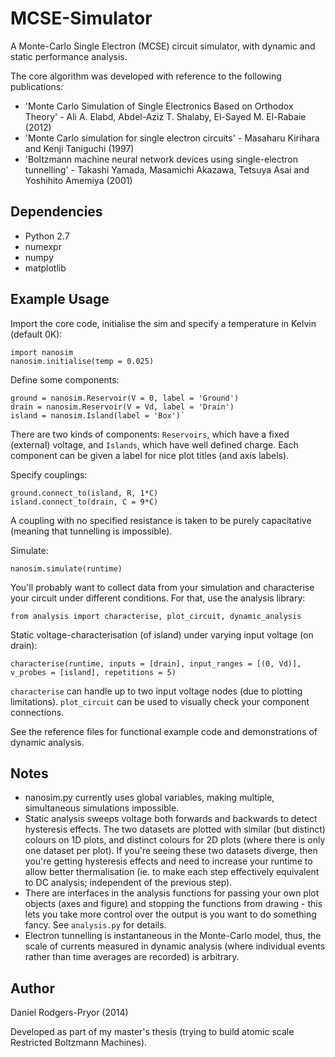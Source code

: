 MCSE-Simulator
==============

A Monte-Carlo Single Electron (MCSE) circuit simulator, with dynamic and static performance analysis.

The core algorithm was developed with reference to the following publications:
* 'Monte Carlo Simulation of Single Electronics Based on Orthodox Theory' - Ali A. Elabd, Abdel-Aziz T. Shalaby, El-Sayed M. El-Rabaie (2012)
* 'Monte Carlo simulation for single electron circuits' - Masaharu Kirihara and Kenji Taniguchi (1997)
* 'Boltzmann machine neural network devices using single-electron tunnelling' - Takashi Yamada, Masamichi Akazawa, Tetsuya Asai and Yoshihito Amemiya (2001)

Dependencies
------------
* Python 2.7
* numexpr
* numpy
* matplotlib



Example Usage
-------------

Import the core code, initialise the sim and specify a temperature in Kelvin (default 0K):

    import nanosim
    nanosim.initialise(temp = 0.025)
  
Define some components:

    ground = nanosim.Reservoir(V = 0, label = 'Ground')
    drain = nanosim.Reservoir(V = Vd, label = 'Drain')
    island = nanosim.Island(label = 'Box')`
  
There are two kinds of components: `Reservoirs`, which have a fixed (external) voltage, and `Islands`, which have well defined charge. Each component can be given a label for nice plot titles (and axis labels).
  
Specify couplings:

    ground.connect_to(island, R, 1*C)
    island.connect_to(drain, C = 9*C)
  
A coupling with no specified resistance is taken to be purely capacitative (meaning that tunnelling is impossible).
  
Simulate:

    nanosim.simulate(runtime)

You'll probably want to collect data from your simulation and characterise your circuit under different conditions. For that, use the analysis library:

    from analysis import characterise, plot_circuit, dynamic_analysis

Static voltage-characterisation (of island) under varying input voltage (on drain):

    characterise(runtime, inputs = [drain], input_ranges = [(0, Vd)], v_probes = [island], repetitions = 5)
  
`characterise` can handle up to two input voltage nodes (due to plotting limitations).
`plot_circuit` can be used to visually check your component connections.


See the reference files for functional example code and demonstrations of dynamic analysis.

Notes
-------------
* nanosim.py currently uses global variables, making multiple, simultaneous simulations impossible.
* Static analysis sweeps voltage both forwards and backwards to detect hysteresis effects. The two datasets are plotted with similar (but distinct) colours on 1D plots, and distinct colours for 2D plots (where there is only one dataset per plot). If you're seeing these two datasets diverge, then you're getting hysteresis effects and need to increase your runtime to allow better thermalisation (ie. to make each step effectively equivalent to DC analysis; independent of the previous step).
* There are interfaces in the analysis functions for passing your own plot objects (axes and figure) and stopping the functions from drawing - this lets you take more control over the output is you want to do something fancy. See `analysis.py` for details.
* Electron tunnelling is instantaneous in the Monte-Carlo model, thus, the scale of currents measured in dynamic analysis (where individual events rather than time averages are recorded) is arbitrary.


Author
-------------
Daniel Rodgers-Pryor (2014)

Developed as part of my master's thesis (trying to build atomic scale Restricted Boltzmann Machines).
